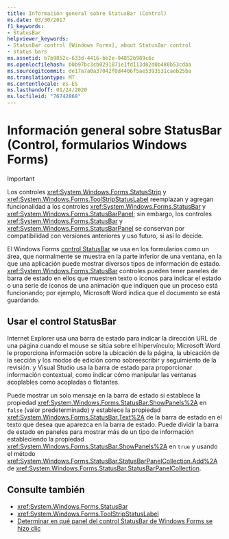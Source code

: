 ```yaml
---
title: Información general sobre StatusBar (Control)
ms.date: 03/30/2017
f1_keywords:
- StatusBar
helpviewer_keywords:
- StatusBar control [Windows Forms], about StatusBar control
- status bars
ms.assetid: b7b9852c-633d-4416-bb2e-94852b989c6c
ms.openlocfilehash: b0b97bc3cb0291871e1fd113d82d0b480b53cdba
ms.sourcegitcommit: de17a7a0a37042f0d4406f5ae5393531caeb25ba
ms.translationtype: MT
ms.contentlocale: es-ES
ms.lasthandoff: 01/24/2020
ms.locfileid: "76742868"
---
```

# <a name="statusbar-control-overview-windows-forms"></a>Información general sobre StatusBar (Control, formularios Windows Forms)
> [!IMPORTANT]
> Los controles <xref:System.Windows.Forms.StatusStrip> y <xref:System.Windows.Forms.ToolStripStatusLabel> reemplazan y agregan funcionalidad a los controles <xref:System.Windows.Forms.StatusBar> y <xref:System.Windows.Forms.StatusBarPanel>; sin embargo, los controles <xref:System.Windows.Forms.StatusBar> y <xref:System.Windows.Forms.StatusBarPanel> se conservan por compatibilidad con versiones anteriores y uso futuro, si así lo decide.  
  
 El Windows Forms [control StatusBar](statusbar-control-windows-forms.md) se usa en los formularios como un área, que normalmente se muestra en la parte inferior de una ventana, en la que una aplicación puede mostrar diversos tipos de información de estado. <xref:System.Windows.Forms.StatusBar> controles pueden tener paneles de barra de estado en ellos que muestren texto o iconos para indicar el estado o una serie de iconos de una animación que indiquen que un proceso está funcionando; por ejemplo, Microsoft Word indica que el documento se está guardando.  
  
## <a name="using-the-statusbar-control"></a>Usar el control StatusBar  
 Internet Explorer usa una barra de estado para indicar la dirección URL de una página cuando el mouse se sitúa sobre el hipervínculo; Microsoft Word le proporciona información sobre la ubicación de la página, la ubicación de la sección y los modos de edición como sobreescribir y seguimiento de la revisión. y Visual Studio usa la barra de estado para proporcionar información contextual, como indicar cómo manipular las ventanas acoplables como acopladas o flotantes.  
  
 Puede mostrar un solo mensaje en la barra de estado si establece la propiedad <xref:System.Windows.Forms.StatusBar.ShowPanels%2A> en `false` (valor predeterminado) y establece la propiedad <xref:System.Windows.Forms.StatusBar.Text%2A> de la barra de estado en el texto que desea que aparezca en la barra de estado. Puede dividir la barra de estado en paneles para mostrar más de un tipo de información estableciendo la propiedad <xref:System.Windows.Forms.StatusBar.ShowPanels%2A> en `true` y usando el método <xref:System.Windows.Forms.StatusBar.StatusBarPanelCollection.Add%2A> de <xref:System.Windows.Forms.StatusBar.StatusBarPanelCollection>.  
  
## <a name="see-also"></a>Consulte también

- <xref:System.Windows.Forms.StatusBar>
- <xref:System.Windows.Forms.ToolStripStatusLabel>
- [Determinar en qué panel del control StatusBar de Windows Forms se hizo clic](determine-which-panel-wf-statusbar-control-was-clicked.md)
